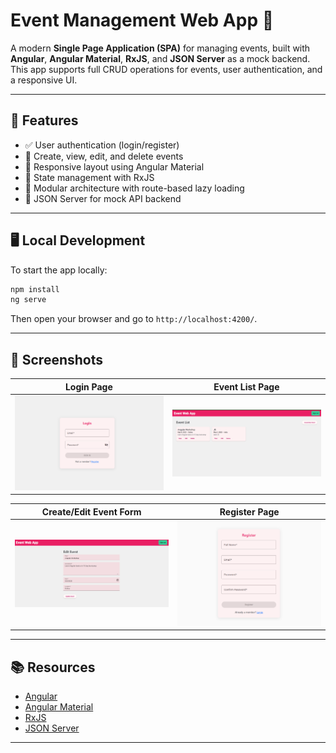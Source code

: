 # Event Management Web App 🎉

A modern **Single Page Application (SPA)** for managing events, built with **Angular**, **Angular Material**, **RxJS**, and **JSON Server** as a mock backend. This app supports full CRUD operations for events, user authentication, and a responsive UI.

---

## 🚀 Features

- ✅ User authentication (login/register)
- 📅 Create, view, edit, and delete events
- 📱 Responsive layout using Angular Material
- 🔄 State management with RxJS
- 📂 Modular architecture with route-based lazy loading
- 📡 JSON Server for mock API backend

---


## 🖥️ Local Development

To start the app locally:

```bash
npm install
ng serve
```

Then open your browser and go to `http://localhost:4200/`.

---


## 📸 Screenshots

| Login Page                          | Event List Page                     |
|------------------------------------|-------------------------------------|
| ![Login](public\img\Screenshot1.png)    | ![Event List](public\img\Screenshot3.png) |

| Create/Edit Event Form             | Register Page                       |
|------------------------------------|-------------------------------------|
| ![Event Details](public\img\Screenshot5.png)      | ![Register](public\img\Screenshot2.png) |

---

## 📚 Resources

- [Angular](https://angular.io/)
- [Angular Material](https://material.angular.io/)
- [RxJS](https://rxjs.dev/)
- [JSON Server](https://github.com/typicode/json-server)

---
